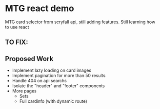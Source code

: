 # MTG react demo

MTG card selector from scryfall api, still adding features. Still learning how to use react

## TO FIX: 

## Proposed Work
- Implement lazy loading on card images
- Implement pagination for more than 50 results
- Handle 404 on api searchs
- Isolate the "header" and "footer" components
- More pages
    - Sets
    - Full cardinfo (with dynamic route)

